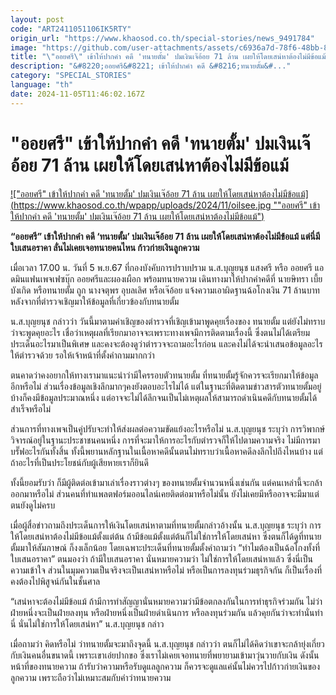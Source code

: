 ```yaml
---
layout: post
code: "ART2411051106IK5RTY"
origin_url: "https://www.khaosod.co.th/special-stories/news_9491784"
image: "https://github.com/user-attachments/assets/c6936a7d-78f6-48bb-8547-87df91df10f9"
title: "\"ออยศรี\" เข้าให้ปากคำ คดี 'ทนายตั้ม' ปมเงินเจ๊อ้อย 71 ล้าน เผยให้โดยเสน่หาต้องไม่มีข้อแม้"
description: "&#8220;ออยศรี&#8221; เข้าให้ปากคำ คดี &#8216;ทนายตั้ม&#..."
category: "SPECIAL_STORIES"
language: "th"
date: 2024-11-05T11:46:02.167Z
---
```


# "ออยศรี" เข้าให้ปากคำ คดี 'ทนายตั้ม' ปมเงินเจ๊อ้อย 71 ล้าน เผยให้โดยเสน่หาต้องไม่มีข้อแม้

[!["ออยศรี" เข้าให้ปากคำ คดี 'ทนายตั้ม' ปมเงินเจ๊อ้อย 71 ล้าน เผยให้โดยเสน่หาต้องไม่มีข้อแม้](https://www.khaosod.co.th/wpapp/uploads/2024/11/oilsee.jpg ""ออยศรี" เข้าให้ปากคำ คดี 'ทนายตั้ม' ปมเงินเจ๊อ้อย 71 ล้าน เผยให้โดยเสน่หาต้องไม่มีข้อแม้")](https://www.khaosod.co.th/wpapp/uploads/2024/11/oilsee.jpg)

**“ออยศรี” เข้าให้ปากคำ คดี ‘ทนายตั้ม’ ปมเงินเจ๊อ้อย 71 ล้าน เผยให้โดยเสน่หาต้องไม่มีข้อแม้ แต่นี่มีใบเสนอราคา ลั่นไม่เคยเจอทนายคนไหน ก้าวก่ายเงินลูกความ**

เมื่อเวลา 17.00 น. วันที่ 5 พ.ย.67 ที่กองบังคับการปราบปราม น.ส.บุญยนุช แสงศรี หรือ ออยศรี แอดมินแฟนเพจเฟซบุ๊ก ออยศรีและผองเผือก พร้อมทนายความ เดินทางมาให้ปากคำคดีที่ นายษิทรา เบี้ยบังเกิด หรือทนายตั้ม ถูก นางจตุพร อุบลเลิศ หรือเจ๊อ้อย แจ้งความเอาผิดฐานฉ้อโกงเงิน 71 ล้านบาท หลังจากที่ตำรวจเชิญมาให้ข้อมูลที่เกี่ยวข้องกับทนายตั้ม

น.ส.บุญยนุช กล่าวว่า วันนี้มาตามคำเชิญของตำรวจที่เชิญเข้ามาพูดคุยเรื่องของ ทนายตั้ม แต่ยังไม่ทราบว่าจะพูดคุยอะไร เชื่อว่าเหตุผลที่เรียกมาอาจจะเพราะทางเพจมีการติดตามเรื่องนี้ ซึ่งตนไม่ได้เตรียมประเด็นอะไรมาเป็นพิเศษ และคงจะต้องดูว่าตำรวจจะถามอะไรก่อน และคงไม่ได้จะนำเสนอข้อมูลอะไรให้ตำรวจด้วย รอให้เจ้าหน้าที่ตั้งคำถามมากกว่า



ตนคาดว่าคงอยากให้ทางเรามาแนะนำว่ามีใครรอบตัวทนายตั้ม ที่ทนายตั้มรู้จักควรจะเรียกมาให้ข้อมูลอีกหรือไม่ ส่วนเรื่องข้อมูลเชิงลึกมากๆคงยังตอบอะไรไม่ได้ แต่ในฐานะที่ติดตามข่าวสารตัวทนายตั้มอยู่บ้างก็คงมีข้อมูลประมาณหนึ่ง แต่อาจจะไม่ได้ลึกจนเป็นไม่เหตุผลให้สามารถดำเนินคดีกับทนายตั้มได้สำเร็จหรือไม่

ส่วนการที่ทางเพจเป็นคู่ปรับจะทำให้ส่งผลต่อความขัดแย้งอะไรหรือไม่ น.ส.บุญยนุช ระบุว่า การวิพากษ์วิจารณ์อยู่ในฐานะประชาชนคนหนึ่ง การที่จะมาให้การอะไรกับตำรวจก็ให้ไปตามความจริง ไม่มีการมาบรั๊ฟอะไรกันทั้งสิ้น ทั้งนี้พยานหลักฐานในเนื้อหาคดีนั้นตนไม่ทราบว่าเนื้อหาคดีลงลึกไปถึงไหนบ้าง แต่ถ้าอะไรที่เป็นประโยชน์กับผู้เสียหายเราก็ยินดี

ทั้งนี้ยอมรับว่า ก็มีผู้ติดต่อเข้ามาเล่าเรื่องราวต่างๆ ของทนายตั้มจำนวนหนึ่งเช่นกัน แต่คนเหล่านี้จะกล้าออกมาหรือไม่ ส่วนคนที่ทำแพลตฟอร์มออนไลน์เคยติดต่อมาหรือไม่นั้น ยังไม่เคยมีหรืออาจจะมีมาแต่ตนยังดูไม่ครบ

เมื่อผู้สื่อข่าวถามถึงประเด็นการให้เงินโดยเสน่หาตามที่ทนายตั้มกล่าวอ้างนั้น น.ส.บุญยนุช ระบุว่า การให้โดยเสน่หาต้องไม่มีข้อแม้ตั้งแต่ต้น ถ้ามีข้อแม้ตั้งแต่ต้นก็ไม่ใช่การให้โดยเสน่หา ซึ่งตนก็ได้ดูที่ทนายตั้มมาให้สัมภาษณ์ ก็งงเล็กน้อย โดยเฉพาะประเด็นที่ทนายตั้มตั้งคำถามว่า “ทำไมต้องเป็นฉ้อโกงทั้งที่ใบเสนอราคา” ตนมองว่า ถ้ามีใบเสนอราคา นั่นหมายความว่า ไม่ใช่การให้โดยเสน่หาแล้ว ซึ่งนี่เป็นความเข้าใจ ส่วนในมุมความเป็นจริงจะเป็นเสน่หาหรือไม่ หรือเป็นการลงทุนร่วมธุรกิจกัน ก็เป็นเรื่องที่คงต้องไปพิสูจน์กันในชั้นศาล

“เสน่หาจะต้องไม่มีข้อแม้ ถ้ามีการทำสัญญานั่นหมายความว่ามีข้อตกลงกันในการทำธุรกิจร่วมกัน ไม่ว่าฝ่ายหนึ่งจะเป็นฝ่ายลงทุน หรือฝ่ายหนึ่งเป็นฝ่ายดำเนินการ หรือลงทุนร่วมกัน แล้วคุยกันว่าจะทำนั่นทำนี่ นั่นไม่ใช่การให้โดยเสน่หา” น.ส.บุญยนุช กล่าว

เมื่อถามว่า คิดหรือไม่ ว่าทนายตั้มจะมาถึงจุดนี้ น.ส.บุญยนุช กล่าวว่า ตนก็ไม่ได้คิดว่าเขาจะกล้ายุ่งเกี่ยวกับเงินคนอื่นขนาดนี้ เพราะเขาเอ่ยปากขอ ซึ่งเราไม่เคยเจอทนายที่พยายามเข้ามาวุ่นวายกับเงิน ดังนั้นหน้าที่ของทนายความ ถ้ารับว่าความหรือรับดูแลลูกความ ก็ควรจะดูแลแค่นั้นไม่ควรไปก้าวก่ายเงินของลูกความ เพราะถือว่าไม่เหมาะสมกับคำว่าทนายความ

